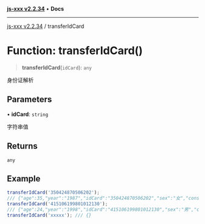 [**js-xxx v2.2.34**](../README.md) • **Docs**

***

[js-xxx v2.2.34](../README.md) / transferIdCard

# Function: transferIdCard()

> **transferIdCard**(`idCard`): `any`

身份证解析

## Parameters

• **idCard**: `string`

字符串值

## Returns

`any`

## Example

```ts
transferIdCard('350424870506202');
/// {"age":35,"year":"1987","idCard":"350424870506202","sex":"女","constellation":{"cn":"金牛","en":"Taurus","date":"4.20-5.20"},"gender":0,"province":"福建","animal":"兔","birthday":"1987-05-06"}
transferIdCard('415106199801012130');
/// {"age":24,"year":"1998","idCard":"415106199801012130","sex":"男","constellation":{"cn":"魔羯","en":"Capricorn","date":"12.22-1.19"},"gender":1,"province":"河南","animal":"虎","birthday":"1998-01-01"}
transferIdCard('xxxxx'); /// {}
```
